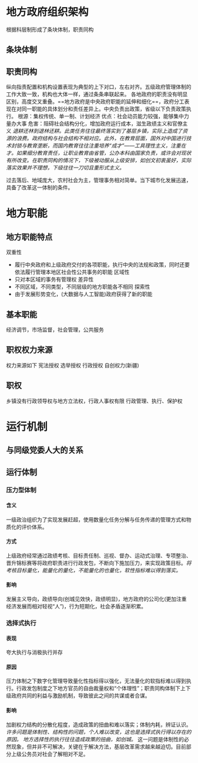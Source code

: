 # 地方政府组织架构
根据科层制形成了条块体制，职责同构
## 条块体制


## 职责同构
纵向指责配置和机构设置表现为典型的上下对口，左右对齐。五级政府管理体制的工作大致一致，机构也大体一样，通过条条串联起来。
各地政府的职责没有明显区别，高度交叉重叠。==地方政府是中央政府职能的延伸和细化==，政府分工表现在对同一职能的具体划分和责任差异上。中央负责出政策，省级以下负责政策执行。
根源：集权传统、单一制、计划经济
优点：社会动员能力较强，能够集中力量办大事
危害：阻碍社会结构分化，增加政府运行成本，滋生政绩主义和官僚主义
*退耕还林到退林还耕。此类任务往往最终落实到了基层乡镇，实际上造成了资源的浪费。政府结构与社会结构不相对应。此外，在教育层面，国外对中国进行技术封锁与教育垄断，而国内教育往往注重培养“成才”——工具理性主义，注重在才。如果细分教育责任，让职业教育由省管，公办本科由国家负责，或许会对现状有所改变。在职责同构的情况下，下级被动服从上级安排，如创文初衷虽好，实际落实效果并不理想，下级往往一刀切且重形式主义。*

过去落后、地域庞大，农村社会为主，管理事务相对简单。当下城市化发展迅速，具备了改革这一体制的条件。
# 地方职能
## 地方职能特点
双重性
- 履行中央政府和上级政府交付的各项职能，执行中央的法规和政策，同时还要依法履行管理本地区社会性公共事务的职能
区域性
- 只对本区域的事务有管理权
差异性
- 不同区域，不同类型，不同层级的地方职能各不相同
探索性
- 由于发展形势变化，(大数据与人工智能)政府获得了新的职能
## 基本职能
经济调节，市场监督，社会管理，公共服务
## 职权权力来源
权力来源如下
宪法授权
选举授权
行政授权
自创权力(新疆)
## 职权

乡镇没有行政领导权与地方立法权，行政人事权有限
行政管理、执行、保护权

# 运行机制
## 与同级党委人大的关系


## 运行体制
### 压力型体制
#### 含义
一级政治组织为了实现发展赶超，使用数量化任务分解与任务传递的管理方式和物质化的评价体系。
#### 方式
上级政府经常通过政绩考核、目标责任制、巡视、督办、运动式治理、专项整治、晋升锦标赛等将政府职责进行行政发包，不断向下施加压力，来实现政策目标。*将考核目标量化，能量化的量化，不能量化的也量化，软性指标难以得到落实。*
#### 影响
发展主义导向，政绩导向(创城见效快，政绩明显)，地方政府的公司化(更加注重经济发展而相对轻视“人”)，行为短期化，社会矛盾逐渐积累。
### 选择式执行
####  表现
夸大执行与消极执行并存
#### 原因
压力体制之下数字化管理导致量化性指标得以强化，无法量化的软指标难以得到执行。行政发包制度之下地方官员的自由裁量权和“个体理性”；职责同构体制下上下级政府共同的利益与激励机制，导致彼此之间的共谋或者合谋。
#### 影响
加剧权力结构的分散化程度，造成政策的扭曲和难以落实；体制内耗，辨证认识。
*许多问题是体制性、结构性的问题，个人难以改变，这也是选择式执行得以存在的原因。*
*地方选择性的执行往往造成政策的扭曲，如创城。*
这一问题是体制性的必然现象，但并非不可解决，关键在于解决方法，基层改革需求越来越迫切。目前部分上级公务员对社会了解相对不足。